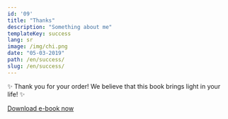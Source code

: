 ```yaml
---
id: '09'
title: "Thanks"
description: "Something about me"
templateKey: success
lang: sr
image: /img/chi.png
date: "05-03-2019"
path: /en/success/
slug: /en/success/
---
```


✨ Thank you for your order! We believe that this book brings light in your life! ✨

[Download e-book now](9-steps.pdf)